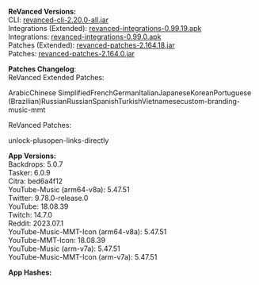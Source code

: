 **ReVanced Versions:**  
CLI: [revanced-cli-2.20.0-all.jar](https://github.com/revanced/revanced-cli/releases/tag/v2.20.0)  
Integrations (Extended): [revanced-integrations-0.99.19.apk](https://github.com/inotia00/revanced-integrations/releases/tag/v0.99.19)  
Integrations: [revanced-integrations-0.99.0.apk](https://github.com/revanced/revanced-integrations/releases/tag/v0.99.0)  
Patches (Extended): [revanced-patches-2.164.18.jar](https://github.com/inotia00/revanced-patches/releases/tag/v2.164.18)  
Patches: [revanced-patches-2.164.0.jar](https://github.com/revanced/revanced-patches/releases/tag/v2.164.0)  

**Patches Changelog**:   
ReVanced Extended Patches:  

ArabicChinese SimplifiedFrenchGermanItalianJapaneseKoreanPortuguese (Brazilian)RussianRussianSpanishTurkishVietnamesecustom-branding-music-mmt
  
ReVanced Patches:   

unlock-plusopen-links-directly
  
**App Versions:**  
Backdrops: 5.0.7  
Tasker: 6.0.9  
Citra: bed6a4f12  
YouTube-Music (arm64-v8a): 5.47.51  
Twitter: 9.78.0-release.0  
YouTube: 18.08.39  
Twitch: 14.7.0  
Reddit: 2023.07.1  
YouTube-Music-MMT-Icon (arm64-v8a): 5.47.51  
YouTube-MMT-Icon: 18.08.39  
YouTube-Music (arm-v7a): 5.47.51  
YouTube-Music-MMT-Icon (arm-v7a): 5.47.51  

**App Hashes:**  
  
